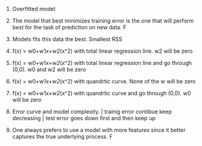 1. Overfitted model

2. The model that best minimizes training error is the one that will perform best for the task of prediction on new data. F

3. Models fits this data the best. Smallest RSS

4. f(x) = w0+w1*x+w2*(x^2) with total linear regression line. w2 will be zero

5. f(x) = w0+w1*x+w2*(x^2) with total linear regression line and go through (0,0). w0 and w2 will be zero

6. f(x) = w0+w1*x+w2*(x^2) with quandrtic curve. None of the w will be zero

7. f(x) = w0+w1*x+w2*(x^2) with quandrtic curve and go through (0,0). w0 will be zero

8. Error curve and model complexity. 
| trainig error contibue keep decreasing
| test error goes down first and then keep up

9. One always prefers to use a model with more features since it better captures the true underlying process. F
